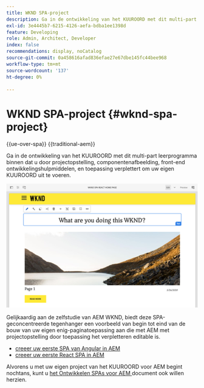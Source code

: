 ```yaml
---
title: WKND SPA-project
description: Ga in de ontwikkeling van het KUUROORD met dit multi-part leerprogramma binnen dat u door projectopstelling, componentenafbeelding, front-end ontwikkelingshulpmiddelen, en toepassing verplettert om uw eigen KUUROORD uit te voeren gebruikend zowel React als Angular.
exl-id: 3e4445b7-6215-4126-aefa-bdba1ee1398d
feature: Developing
role: Admin, Architect, Developer
index: false
recommendations: display, noCatalog
source-git-commit: 0a458616afad836efae27e67dbe145fc44bee968
workflow-type: tm+mt
source-wordcount: '137'
ht-degree: 0%

---
```



# WKND SPA-project {#wknd-spa-project}

{{ue-over-spa}}
{{traditional-aem}}

Ga in de ontwikkeling van het KUUROORD met dit multi-part leerprogramma binnen dat u door projectopstelling, componentenafbeelding, front-end ontwikkelingshulpmiddelen, en toepassing verplettert om uw eigen KUUROORD uit te voeren.

![ WKND Project van het KUUROORD ](assets/wknd-spa-project.png)

Gelijkaardig aan de zelfstudie van AEM WKND, biedt deze SPA-geconcentreerde tegenhanger een voorbeeld van begin tot eind van de bouw van uw eigen enig-paginatoepassing aan die met AEM met projectopstelling door toepassing het verpletteren editable is.

* [ creeer uw eerste SPA van Angular in AEM ](https://experienceleague.adobe.com/docs/experience-manager-learn/getting-started-with-aem-headless/spa-editor/angular/overview.html)
* [ creeer uw eerste React SPA in AEM ](https://experienceleague.adobe.com/docs/experience-manager-learn/getting-started-with-aem-headless/spa-editor/react/overview.html)

Alvorens u met uw eigen project van het KUUROORD voor AEM begint nochtans, kunt u [ het Ontwikkelen SPAs voor AEM ](developing.md) document ook willen herzien.
